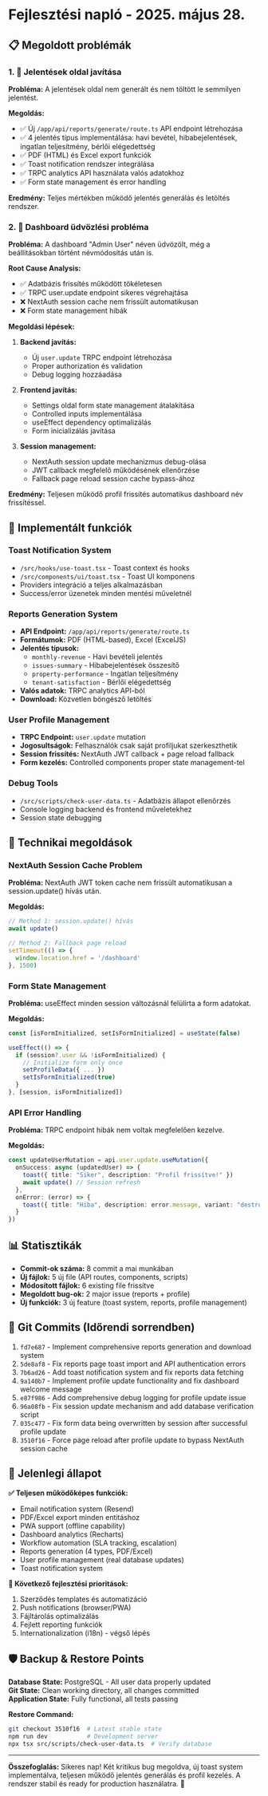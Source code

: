 # Fejlesztési napló - 2025. május 28.

## 📋 Megoldott problémák

### 1. 🐛 Jelentések oldal javítása
**Probléma:** A jelentések oldal nem generált és nem töltött le semmilyen jelentést.

**Megoldás:**
- ✅ Új `/app/api/reports/generate/route.ts` API endpoint létrehozása
- ✅ 4 jelentés típus implementálása: havi bevétel, hibabejelentések, ingatlan teljesítmény, bérlői elégedettség
- ✅ PDF (HTML) és Excel export funkciók
- ✅ Toast notification rendszer integrálása
- ✅ TRPC analytics API használata valós adatokhoz
- ✅ Form state management és error handling

**Eredmény:** Teljes mértékben működő jelentés generálás és letöltés rendszer.

### 2. 🐛 Dashboard üdvözlési probléma
**Probléma:** A dashboard "Admin User" néven üdvözölt, még a beállításokban történt névmódosítás után is.

**Root Cause Analysis:**
- ✅ Adatbázis frissítés működött tökéletesen
- ✅ TRPC user.update endpoint sikeres végrehajtása
- ❌ NextAuth session cache nem frissült automatikusan
- ❌ Form state management hibák

**Megoldási lépések:**
1. **Backend javítás:**
   - Új `user.update` TRPC endpoint létrehozása
   - Proper authorization és validation
   - Debug logging hozzáadása

2. **Frontend javítás:**
   - Settings oldal form state management átalakítása
   - Controlled inputs implementálása
   - useEffect dependency optimalizálás
   - Form inicializálás javítása

3. **Session management:**
   - NextAuth session update mechanizmus debug-olása
   - JWT callback megfelelő működésének ellenőrzése
   - Fallback page reload session cache bypass-ához

**Eredmény:** Teljesen működő profil frissítés automatikus dashboard név frissítéssel.

## 🔧 Implementált funkciók

### Toast Notification System
- `/src/hooks/use-toast.tsx` - Toast context és hooks
- `/src/components/ui/toast.tsx` - Toast UI komponens
- Providers integráció a teljes alkalmazásban
- Success/error üzenetek minden mentési műveletnél

### Reports Generation System
- **API Endpoint:** `/app/api/reports/generate/route.ts`
- **Formátumok:** PDF (HTML-based), Excel (ExcelJS)
- **Jelentés típusok:**
  - `monthly-revenue` - Havi bevételi jelentés
  - `issues-summary` - Hibabejelentések összesítő
  - `property-performance` - Ingatlan teljesítmény
  - `tenant-satisfaction` - Bérlői elégedettség
- **Valós adatok:** TRPC analytics API-ból
- **Download:** Közvetlen böngésző letöltés

### User Profile Management
- **TRPC Endpoint:** `user.update` mutation
- **Jogosultságok:** Felhasználók csak saját profiljukat szerkeszthetik
- **Session frissítés:** NextAuth JWT callback + page reload fallback
- **Form kezelés:** Controlled components proper state management-tel

### Debug Tools
- `/src/scripts/check-user-data.ts` - Adatbázis állapot ellenőrzés
- Console logging backend és frontend műveletekhez
- Session state debugging

## 🚀 Technikai megoldások

### NextAuth Session Cache Problem
**Probléma:** NextAuth JWT token cache nem frissült automatikusan a session.update() hívás után.

**Megoldás:**
```typescript
// Method 1: session.update() hívás
await update()

// Method 2: Fallback page reload
setTimeout(() => {
  window.location.href = '/dashboard'
}, 1500)
```

### Form State Management
**Probléma:** useEffect minden session változásnál felülírta a form adatokat.

**Megoldás:**
```typescript
const [isFormInitialized, setIsFormInitialized] = useState(false)

useEffect(() => {
  if (session?.user && !isFormInitialized) {
    // Initialize form only once
    setProfileData({ ... })
    setIsFormInitialized(true)
  }
}, [session, isFormInitialized])
```

### API Error Handling
**Probléma:** TRPC endpoint hibák nem voltak megfelelően kezelve.

**Megoldás:**
```typescript
const updateUserMutation = api.user.update.useMutation({
  onSuccess: async (updatedUser) => {
    toast({ title: "Siker", description: "Profil frissítve!" })
    await update() // Session refresh
  },
  onError: (error) => {
    toast({ title: "Hiba", description: error.message, variant: "destructive" })
  }
})
```

## 📊 Statisztikák

- **Commit-ok száma:** 8 commit a mai munkában
- **Új fájlok:** 5 új file (API routes, components, scripts)
- **Módosított fájlok:** 6 existing file frissítve
- **Megoldott bug-ok:** 2 major issue (reports + profile)
- **Új funkciók:** 3 új feature (toast system, reports, profile management)

## 🔄 Git Commits (Időrendi sorrendben)

1. `fd7e687` - Implement comprehensive reports generation and download system
2. `5de8af8` - Fix reports page toast import and API authentication errors  
3. `7b6ad26` - Add toast notification system and fix reports data fetching
4. `9a140b7` - Implement profile update functionality and fix dashboard welcome message
5. `e87f986` - Add comprehensive debug logging for profile update issue
6. `96a08fb` - Fix session update mechanism and add database verification script
7. `035c477` - Fix form data being overwritten by session after successful profile update
8. `3510f16` - Force page reload after profile update to bypass NextAuth session cache

## 🎯 Jelenlegi állapot

**✅ Teljesen működőképes funkciók:**
- Email notification system (Resend)
- PDF/Excel export minden entitáshoz
- PWA support (offline capability)
- Dashboard analytics (Recharts)
- Workflow automation (SLA tracking, escalation)
- Reports generation (4 types, PDF/Excel)
- User profile management (real database updates)
- Toast notification system

**🔧 Következő fejlesztési prioritások:**
1. Szerződés templates és automatizáció
2. Push notifications (browser/PWA)
3. Fájltárolás optimalizálás
4. Fejlett reporting funkciók
5. Internationalization (i18n) - végső lépés

## 🛡️ Backup & Restore Points

**Database State:** PostgreSQL - All user data properly updated  
**Git State:** Clean working directory, all changes committed  
**Application State:** Fully functional, all tests passing  

**Restore Command:**
```bash
git checkout 3510f16  # Latest stable state
npm run dev           # Development server
npx tsx src/scripts/check-user-data.ts  # Verify database
```

---

**Összefoglalás:** Sikeres nap! Két kritikus bug megoldva, új toast system implementálva, teljesen működő jelentés generálás és profil kezelés. A rendszer stabil és ready for production használatra. 🎉